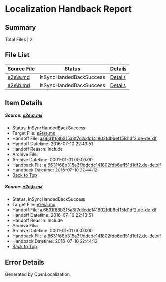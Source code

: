 # <a name='report-top'></a> Localization Handback Report

## Summary
 Total Files | 2

## File List
 Source File | Status | Details 
 ----------- | ------ | ------- 
 [e2e\a.md](https://github.com/OpenLocalizationTestOrg/oltest/blob/d9418aa225ca0ce3d0ba6eaf58f12c4b8fa54642/e2e/a.md) | InSyncHandedBackSuccess | [Details](#d8b2cf1c634f7c0033017119fca891f1729216011)
 [e2e\b.md](https://github.com/OpenLocalizationTestOrg/oltest/blob/d9418aa225ca0ce3d0ba6eaf58f12c4b8fa54642/e2e/b.md) | InSyncHandedBackSuccess | [Details](#d8b2cf1c634f7c0033017119fca891f1729216012)

## Item Details
##### <a name='d8b2cf1c634f7c0033017119fca891f1729216011'></a> Source: [e2e\a.md](https://github.com/OpenLocalizationTestOrg/oltest/blob/d9418aa225ca0ce3d0ba6eaf58f12c4b8fa54642/e2e/a.md)
* Status: InSyncHandedBackSuccess
* Target File: [e2e\a.md](https://github.com/OpenLocalizationTestOrg/oltest-dede-fly/blob/05cab62f8c49027696705103096caf3c64d7d701/e2e/a.md)
* Handoff File: [a.6631f68b315a3f7ddcdc141802fdb6ef151d1df2.de-de.xlf](https://github.com/OpenLocalizationTestOrg/olhandoff-e2e/blob/2144d44e03230c748bfa42268ef0196473d0cdf4/ol-handoff/OpenLocalizationTestOrg/oltest-dede-fly/ci/ht/a.6631f68b315a3f7ddcdc141802fdb6ef151d1df2.de-de.xlf)
* Handoff Datetime: 2016-07-10 22:43:51
* Handoff Reason: Include
* Archive File: 
* Archive Datetime: 0001-01-01 00:00:00
* Handback File: [a.6631f68b315a3f7ddcdc141802fdb6ef151d1df2.de-de.xlf](https://github.com/OpenLocalizationTestOrg/olhandback-e2e/blob/33fe765a7263364543e5c3941773c28a8d4c45cd/ol-handback/OpenLocalizationTestOrg/oltest-dede-fly/ci/ht/a.6631f68b315a3f7ddcdc141802fdb6ef151d1df2.de-de.xlf)
* Handback Datetime: 2016-07-10 22:44:12
* [Back to Top](#report-top)

##### <a name='d8b2cf1c634f7c0033017119fca891f1729216012'></a> Source: [e2e\b.md](https://github.com/OpenLocalizationTestOrg/oltest/blob/d9418aa225ca0ce3d0ba6eaf58f12c4b8fa54642/e2e/b.md)
* Status: InSyncHandedBackSuccess
* Target File: [e2e\a.md](https://github.com/OpenLocalizationTestOrg/oltest-dede-fly/blob/05cab62f8c49027696705103096caf3c64d7d701/e2e/a.md)
* Handoff File: [a.6631f68b315a3f7ddcdc141802fdb6ef151d1df2.de-de.xlf](https://github.com/OpenLocalizationTestOrg/olhandoff-e2e/blob/2144d44e03230c748bfa42268ef0196473d0cdf4/ol-handoff/OpenLocalizationTestOrg/oltest-dede-fly/ci/ht/a.6631f68b315a3f7ddcdc141802fdb6ef151d1df2.de-de.xlf)
* Handoff Datetime: 2016-07-10 22:43:51
* Handoff Reason: Include
* Archive File: 
* Archive Datetime: 0001-01-01 00:00:00
* Handback File: [a.6631f68b315a3f7ddcdc141802fdb6ef151d1df2.de-de.xlf](https://github.com/OpenLocalizationTestOrg/olhandback-e2e/blob/33fe765a7263364543e5c3941773c28a8d4c45cd/ol-handback/OpenLocalizationTestOrg/oltest-dede-fly/ci/ht/a.6631f68b315a3f7ddcdc141802fdb6ef151d1df2.de-de.xlf)
* Handback Datetime: 2016-07-10 22:44:12
* [Back to Top](#report-top)


## Error Details

Generated by OpenLocalization.
